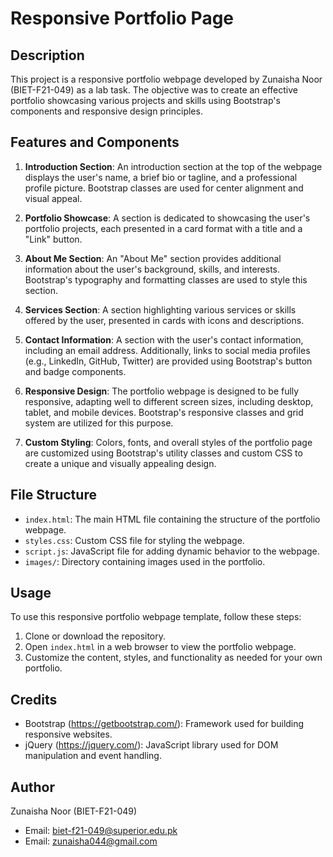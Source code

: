 # Responsive Portfolio Page

## Description

This project is a responsive portfolio webpage developed by Zunaisha Noor (BIET-F21-049) as a lab task. The objective was to create an effective portfolio showcasing various projects and skills using Bootstrap's components and responsive design principles.

## Features and Components

1. **Introduction Section**: An introduction section at the top of the webpage displays the user's name, a brief bio or tagline, and a professional profile picture. Bootstrap classes are used for center alignment and visual appeal.

2. **Portfolio Showcase**: A section is dedicated to showcasing the user's portfolio projects, each presented in a card format with a title and a "Link" button.

3. **About Me Section**: An "About Me" section provides additional information about the user's background, skills, and interests. Bootstrap's typography and formatting classes are used to style this section.

4. **Services Section**: A section highlighting various services or skills offered by the user, presented in cards with icons and descriptions.

5. **Contact Information**: A section with the user's contact information, including an email address. Additionally, links to social media profiles (e.g., LinkedIn, GitHub, Twitter) are provided using Bootstrap's button and badge components.

6. **Responsive Design**: The portfolio webpage is designed to be fully responsive, adapting well to different screen sizes, including desktop, tablet, and mobile devices. Bootstrap's responsive classes and grid system are utilized for this purpose.

7. **Custom Styling**: Colors, fonts, and overall styles of the portfolio page are customized using Bootstrap's utility classes and custom CSS to create a unique and visually appealing design.

## File Structure

- `index.html`: The main HTML file containing the structure of the portfolio webpage.
- `styles.css`: Custom CSS file for styling the webpage.
- `script.js`: JavaScript file for adding dynamic behavior to the webpage.
- `images/`: Directory containing images used in the portfolio.

## Usage

To use this responsive portfolio webpage template, follow these steps:

1. Clone or download the repository.
2. Open `index.html` in a web browser to view the portfolio webpage.
3. Customize the content, styles, and functionality as needed for your own portfolio.

## Credits

- Bootstrap (https://getbootstrap.com/): Framework used for building responsive websites.
- jQuery (https://jquery.com/): JavaScript library used for DOM manipulation and event handling.

## Author

Zunaisha Noor (BIET-F21-049)

- Email: biet-f21-049@superior.edu.pk
- Email: zunaisha044@gmail.com
